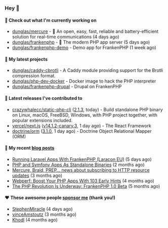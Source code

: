 ### Hey 👋

#### 👷 Check out what I'm currently working on

- [dunglas/mercure](https://github.com/dunglas/mercure) - 🪽 An open, easy, fast, reliable and battery-efficient solution for real-time communications (4 days ago)
- [dunglas/frankenphp](https://github.com/dunglas/frankenphp) - 🧟 The modern PHP app server (5 days ago)
- [dunglas/frankenphp-demo](https://github.com/dunglas/frankenphp-demo) - Demo app for FrankenPHP (1 week ago)

#### 🌱 My latest projects

- [dunglas/caddy-cbrotli](https://github.com/dunglas/caddy-cbrotli) - A Caddy module providing support for the Brotli compression format.
- [dunglas/php-dev-docker](https://github.com/dunglas/php-dev-docker) - Docker image to hack the PHP interpreter
- [dunglas/frankenphp-drupal](https://github.com/dunglas/frankenphp-drupal) - Drupal on FrankenPHP

#### 🔭 Latest releases I've contributed to

- [crazywhalecc/static-php-cli](https://github.com/crazywhalecc/static-php-cli) ([2.1.3](https://github.com/crazywhalecc/static-php-cli/releases/tag/2.1.3), today) - Build standalone PHP binary on Linux, macOS, FreeBSD, Windows, with PHP project together, with popular extensions included.
- [vercel/next.js](https://github.com/vercel/next.js) ([v14.1.2-canary.3](https://github.com/vercel/next.js/releases/tag/v14.1.2-canary.3), 1 day ago) - The React Framework
- [doctrine/orm](https://github.com/doctrine/orm) ([3.1.0](https://github.com/doctrine/orm/releases/tag/3.1.0), 1 day ago) - Doctrine Object Relational Mapper (ORM)

#### 📜 My recent [blog posts](https://dunglas.fr)

- [Running Laravel Apps With FrankenPHP (Laracon EU)](https://dunglas.dev/2024/02/running-laravel-apps-with-frankenphp-laracon-eu/) (5 days ago)
- [PHP and Symfony Apps As Standalone Binaries](https://dunglas.dev/2023/12/php-and-symfony-apps-as-standalone-binaries/) (2 months ago)
- [Mercure, Braid, PREP… news about subscribing to HTTP resource updates](https://dunglas.dev/2023/11/mercure-braid-prep-news-about-subscribing-to-http-resource-updates/) (3 months ago)
- [Webperf: Boost Your PHP Apps With 103 Early Hints](https://dunglas.dev/2023/10/webperf-boost-your-php-apps-with-103-early-hints/) (4 months ago)
- [The PHP Revolution Is Underway: FrankenPHP 1.0 Beta](https://dunglas.dev/2023/09/the-php-revolution-is-underway-frankenphp-1-0-beta/) (5 months ago)

#### ❤️ These awesome people [sponsor me](https://github.com/sponsors/dunglas) (thank you!)

- [StephenMiracle](https://github.com/StephenMiracle) (4 days ago)
- [vinceAmstoutz](https://github.com/vinceAmstoutz) (3 months ago)
- [Khodl](https://github.com/Khodl) (4 months ago)
